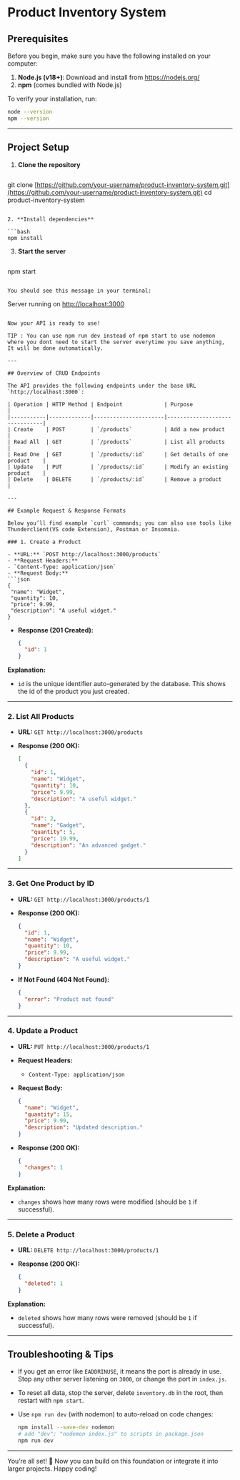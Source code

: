# Product Inventory System

## Prerequisites

Before you begin, make sure you have the following installed on your computer:

1. **Node.js (v18+)**: Download and install from https://nodejs.org/
2. **npm** (comes bundled with Node.js)

To verify your installation, run:

```bash
node --version
npm --version
```

---

## Project Setup

1. **Clone the repository**

   ```bash

   ```

git clone [https://github.com/your-username/product-inventory-system.git](https://github.com/your-username/product-inventory-system.git)
cd product-inventory-system

````

2. **Install dependencies**

```bash
npm install
````

3. **Start the server**

   ```bash

   ```

npm start

```

You should see this message in your terminal:
```

Server running on [http://localhost:3000](http://localhost:3000)

````

Now your API is ready to use!

TIP : You can use npm run dev instead of npm start to use nodemon where you dont need to start the server everytime you save anything, It will be done automatically.

---

## Overview of CRUD Endpoints

The API provides the following endpoints under the base URL `http://localhost:3000`:

| Operation | HTTP Method | Endpoint             | Purpose                       |
|-----------|-------------|----------------------|-------------------------------|
| Create    | POST        | `/products`          | Add a new product             |
| Read All  | GET         | `/products`          | List all products             |
| Read One  | GET         | `/products/:id`      | Get details of one product    |
| Update    | PUT         | `/products/:id`      | Modify an existing product    |
| Delete    | DELETE      | `/products/:id`      | Remove a product              |

---

## Example Request & Response Formats

Below you’ll find example `curl` commands; you can also use tools like Thunderclient(VS code Extension), Postman or Insomnia.

### 1. Create a Product

- **URL:** `POST http://localhost:3000/products`
- **Request Headers:**
- `Content-Type: application/json`
- **Request Body:**
```json
{
 "name": "Widget",
 "quantity": 10,
 "price": 9.99,
 "description": "A useful widget."
}
````

- **Response (201 Created):**

  ```json
  {
    "id": 1
  }
  ```

**Explanation:**

- `id` is the unique identifier auto-generated by the database. This shows the id of the product you just created.

---

### 2. List All Products

- **URL:** `GET http://localhost:3000/products`
- **Response (200 OK):**

  ```json
  [
    {
      "id": 1,
      "name": "Widget",
      "quantity": 10,
      "price": 9.99,
      "description": "A useful widget."
    },
    {
      "id": 2,
      "name": "Gadget",
      "quantity": 5,
      "price": 19.99,
      "description": "An advanced gadget."
    }
  ]
  ```

---

### 3. Get One Product by ID

- **URL:** `GET http://localhost:3000/products/1`
- **Response (200 OK):**

  ```json
  {
    "id": 1,
    "name": "Widget",
    "quantity": 10,
    "price": 9.99,
    "description": "A useful widget."
  }
  ```

- **If Not Found (404 Not Found):**

  ```json
  {
    "error": "Product not found"
  }
  ```

---

### 4. Update a Product

- **URL:** `PUT http://localhost:3000/products/1`
- **Request Headers:**

  - `Content-Type: application/json`

- **Request Body:**

  ```json
  {
    "name": "Widget",
    "quantity": 15,
    "price": 9.99,
    "description": "Updated description."
  }
  ```

- **Response (200 OK):**

  ```json
  {
    "changes": 1
  }
  ```

**Explanation:**

- `changes` shows how many rows were modified (should be `1` if successful).

---

### 5. Delete a Product

- **URL:** `DELETE http://localhost:3000/products/1`
- **Response (200 OK):**

  ```json
  {
    "deleted": 1
  }
  ```

**Explanation:**

- `deleted` shows how many rows were removed (should be `1` if successful).

---

## Troubleshooting & Tips

- If you get an error like `EADDRINUSE`, it means the port is already in use. Stop any other server listening on `3000`, or change the port in `index.js`.
- To reset all data, stop the server, delete `inventory.db` in the root, then restart with `npm start`.
- Use `npm run dev` (with nodemon) to auto-reload on code changes:

  ```bash
  npm install --save-dev nodemon
  # add "dev": "nodemon index.js" to scripts in package.json
  npm run dev
  ```

---

You’re all set! 🎉 Now you can build on this foundation or integrate it into larger projects. Happy coding!

